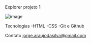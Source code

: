 Explorer projeto 1

![image](https://user-images.githubusercontent.com/106777519/214183419-f669b158-54b9-4e74-ac27-f5fd6c54929c.png)

Tecnologias
-HTML -CSS -Git e Github

Contato
jorge.araujodasilva@gmail.com

